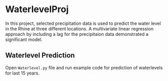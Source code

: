 # WaterlevelProj
In this project, selected precipitation data is used to predict the water level in the Rhine at three different locations. A multivariate linear regression approach by including a lag for the precipitaion data demonstrated a significant model. 
## Waterlevel Prediction
Open ```Waterlevel.py``` file and run example code for prediction of waterlevels for last 15 years.
